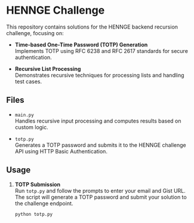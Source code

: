 # HENNGE Challenge

This repository contains solutions for the HENNGE backend recursion challenge, focusing on:

- **Time-based One-Time Password (TOTP) Generation**  
  Implements TOTP using RFC 6238 and RFC 2617 standards for secure authentication.

- **Recursive List Processing**  
  Demonstrates recursive techniques for processing lists and handling test cases.

## Files

- `main.py`  
  Handles recursive input processing and computes results based on custom logic.

- `totp.py`  
  Generates a TOTP password and submits it to the HENNGE challenge API using HTTP Basic Authentication.

## Usage

1. **TOTP Submission**  
   Run `totp.py` and follow the prompts to enter your email and Gist URL. The script will generate a TOTP password and submit your solution to the challenge endpoint.

   ```sh
   python totp.py
   ```
